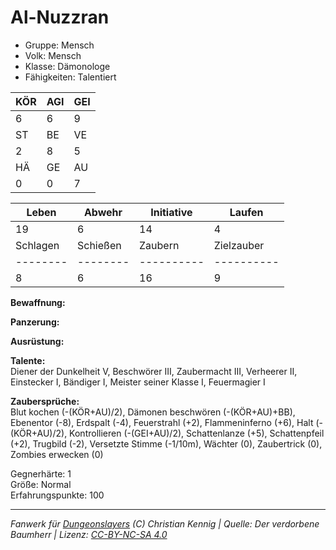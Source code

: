 # Al-Nuzzran  
- Gruppe: Mensch  
- Volk: Mensch  
- Klasse: Dämonologe  
- Fähigkeiten: Talentiert  


| KÖR | AGI | GEI |  
| --- | --- | --- |  
| 6   | 6   | 9   |
| ST  | BE  | VE  |  
| 2   | 8   | 5   |
| HÄ  | GE  | AU  |  
| 0   | 0   | 7   |


| Leben    | Abwehr   | Initiative | Laufen     |
| -------- | -------- | ---------- | ---------- |
| 19       | 6        | 14         | 4          |
| Schlagen | Schießen | Zaubern    | Zielzauber |
| -------- | -------- | ---------- | ---------- |
| 8        | 6        | 16         | 9          |

**Bewaffnung:**  


**Panzerung:**  


**Ausrüstung:**  


**Talente:**  
Diener der Dunkelheit V, Beschwörer III, Zaubermacht III, Verheerer II, Einstecker I, Bändiger I, Meister seiner Klasse I, Feuermagier I

**Zaubersprüche:**  
Blut kochen (-(KÖR+AU)/2), Dämonen beschwören (-(KÖR+AU)+BB), Ebenentor (-8), Erdspalt (-4), Feuerstrahl (+2), Flammeninferno (+6), Halt (-(KÖR+AU)/2), Kontrollieren (-(GEI+AU)/2), Schattenlanze (+5), Schattenpfeil (+2), Trugbild (-2), Versetzte Stimme (-1/10m), Wächter (0), Zaubertrick (0), Zombies erwecken (0)

Gegnerhärte: 1  
Größe: Normal  
Erfahrungspunkte: 100  



___
*Fanwerk für [Dungeonslayers](https://www.dungeonslayers.net/) (C) Christian Kennig | Quelle: Der verdorbene Baumherr | Lizenz: [CC-BY-NC-SA 4.0](https://creativecommons.org/licenses/by-nc-sa/4.0/deed.de)*